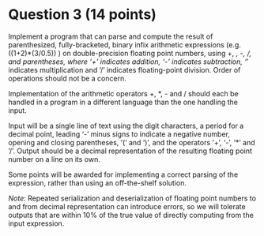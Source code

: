 # Question 3 (14 points)

Implement a program that can parse and compute the result of parenthesized, fully-bracketed, binary infix arithmetic expressions (e.g. ((1+2)*(3/0.5)) ) on double-precision floating point numbers, using +, *, -, /, and parentheses, where ‘+’ indicates addition, ‘-’ indicates subtraction, ‘*’ indicates multiplication and ‘/’ indicates floating-point division. Order of operations should not be a concern.

Implementation of the arithmetic operators +, *, - and / should each be handled in a program in a different language than the one handling the input.

Input will be a single line of text using the digit characters, a period for a decimal point, leading ‘-’ minus signs to indicate a negative number, opening and closing parentheses, ‘(‘ and ‘)’, and the operators ‘+’, ‘-’, ‘*’ and ‘/’. Output should be a decimal representation of the resulting floating point number on a line on its own.

Some points will be awarded for implementing a correct parsing of the expression, rather than using an off-the-shelf solution.

*Note:* Repeated serialization and deserialization of floating point numbers to and from decimal representation can introduce errors, so we will tolerate outputs that are within 10% of the true value of directly computing from the input expression.